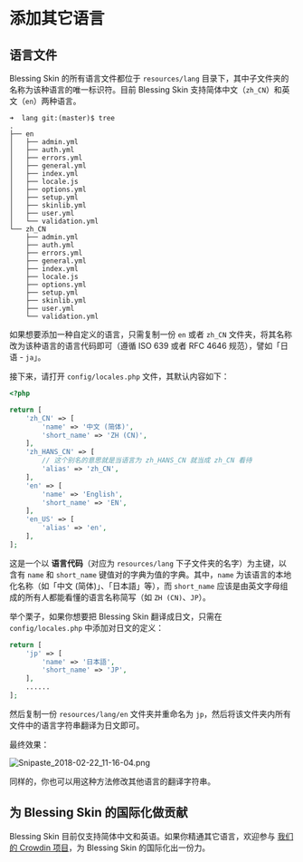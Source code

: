 # 添加其它语言

## 语言文件

Blessing Skin 的所有语言文件都位于 `resources/lang` 目录下，其中子文件夹的名称为该种语言的唯一标识符。目前 Blessing Skin 支持简体中文（`zh_CN`）和英文（`en`）两种语言。

```
➜  lang git:(master)$ tree
.
├── en
│   ├── admin.yml
│   ├── auth.yml
│   ├── errors.yml
│   ├── general.yml
│   ├── index.yml
│   ├── locale.js
│   ├── options.yml
│   ├── setup.yml
│   ├── skinlib.yml
│   ├── user.yml
│   └── validation.yml
└── zh_CN
    ├── admin.yml
    ├── auth.yml
    ├── errors.yml
    ├── general.yml
    ├── index.yml
    ├── locale.js
    ├── options.yml
    ├── setup.yml
    ├── skinlib.yml
    ├── user.yml
    └── validation.yml
```

如果想要添加一种自定义的语言，只需复制一份 `en` 或者 `zh_CN` 文件夹，将其名称改为该种语言的语言代码即可（遵循 ISO 639 或者 RFC 4646 规范），譬如「日语 - `ja`」。

接下来，请打开 `config/locales.php` 文件，其默认内容如下：

```php
<?php

return [
    'zh_CN' => [
        'name' => '中文 (简体)',
        'short_name' => 'ZH (CN)',
    ],
    'zh_HANS_CN' => [
        // 这个别名的意思就是当语言为 zh_HANS_CN 就当成 zh_CN 看待
        'alias' => 'zh_CN',
    ],
    'en' => [
        'name' => 'English',
        'short_name' => 'EN',
    ],
    'en_US' => [
        'alias' => 'en',
    ],
];
```

这是一个以 **语言代码**（对应为 `resources/lang` 下子文件夹的名字）为主键，以含有 `name` 和 `short_name` 键值对的字典为值的字典。其中，`name` 为该语言的本地化名称（如「中文 (简体)」、「日本語」等），而 `short_name` 应该是由英文字母组成的所有人都能看懂的语言名称简写（如 `ZH (CN)`、`JP`）。

举个栗子，如果你想要把 Blessing Skin 翻译成日文，只需在 `config/locales.php` 中添加对日文的定义：

```php
return [
    'jp' => [
        'name' => '日本語',
        'short_name' => 'JP',
    ],
    ......
];
```

然后复制一份 `resources/lang/en` 文件夹并重命名为 `jp`，然后将该文件夹内所有文件中的语言字符串翻译为日文即可。

最终效果：

![Snipaste_2018-02-22_11-16-04.png](https://i.loli.net/2018/02/22/5a8e360d10359.png)

同样的，你也可以用这种方法修改其他语言的翻译字符串。

## 为 Blessing Skin 的国际化做贡献

Blessing Skin 目前仅支持简体中文和英语。如果你精通其它语言，欢迎参与 [我们的 Crowdin 项目](https://crowdin.com/project/blessing-skin)，为 Blessing Skin 的国际化出一份力。

